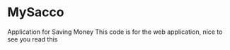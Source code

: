 # MySacco
Application for Saving Money
This code is for the web application, nice to see you read this
